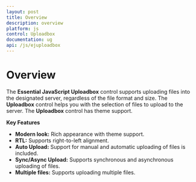 ```yaml
---
layout: post
title: Overview
description: overview
platform: js
control: Uploadbox
documentation: ug
api: /js/ejuploadbox
---
```


# Overview

The **Essential JavaScript Uploadbox** control supports uploading files into the designated server, regardless of the file format and size. The **Uploadbox** control helps you with the selection of files to upload to the server. The **Uploadbox** control has theme support.

**Key Features**

* **Modern look:** Rich appearance with theme support.
* **RTL:** Supports right-to-left alignment.
* **Auto Upload:** Support for manual and automatic uploading of files is included.
* **Sync/Async Upload:** Supports synchronous and asynchronous uploading of files.
* **Multiple files:** Supports uploading multiple files.



